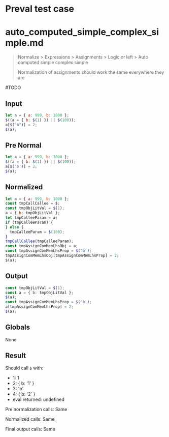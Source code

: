# Preval test case

# auto_computed_simple_complex_simple.md

> Normalize > Expressions > Assignments > Logic or left > Auto computed simple complex simple
>
> Normalization of assignments should work the same everywhere they are

#TODO

## Input

`````js filename=intro
let a = { a: 999, b: 1000 };
$((a = { b: $(1) }) || $(100));
a[$("b")] = 2;
$(a);
`````

## Pre Normal

`````js filename=intro
let a = { a: 999, b: 1000 };
$((a = { b: $(1) }) || $(100));
a[$('b')] = 2;
$(a);
`````

## Normalized

`````js filename=intro
let a = { a: 999, b: 1000 };
const tmpCallCallee = $;
const tmpObjLitVal = $(1);
a = { b: tmpObjLitVal };
let tmpCalleeParam = a;
if (tmpCalleeParam) {
} else {
  tmpCalleeParam = $(100);
}
tmpCallCallee(tmpCalleeParam);
const tmpAssignComMemLhsObj = a;
const tmpAssignComMemLhsProp = $('b');
tmpAssignComMemLhsObj[tmpAssignComMemLhsProp] = 2;
$(a);
`````

## Output

`````js filename=intro
const tmpObjLitVal = $(1);
const a = { b: tmpObjLitVal };
$(a);
const tmpAssignComMemLhsProp = $('b');
a[tmpAssignComMemLhsProp] = 2;
$(a);
`````

## Globals

None

## Result

Should call `$` with:
 - 1: 1
 - 2: { b: '1' }
 - 3: 'b'
 - 4: { b: '2' }
 - eval returned: undefined

Pre normalization calls: Same

Normalized calls: Same

Final output calls: Same
